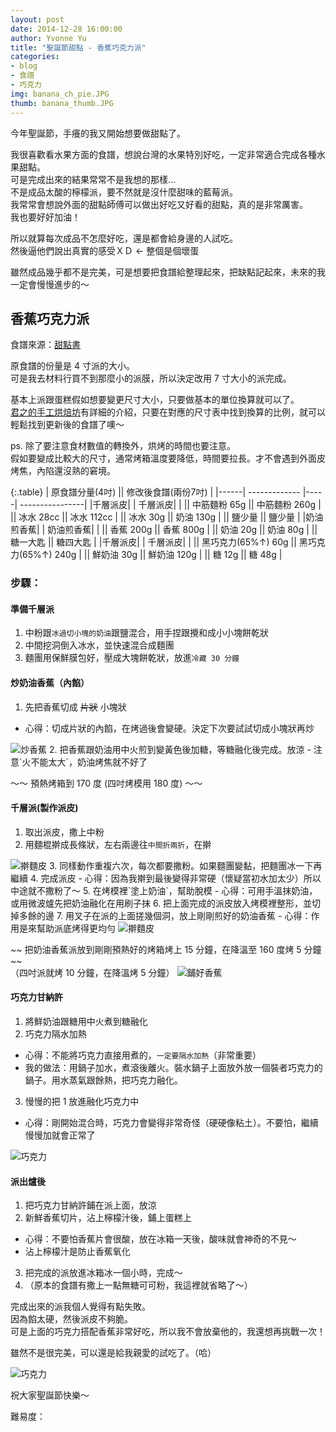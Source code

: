 ```yaml
---
layout: post
date: 2014-12-28 16:00:00
author: Yvonne Yu
title: "聖誕節甜點 - 香蕉巧克力派"
categories:
- blog
- 食譜
- 巧克力
img: banana_ch_pie.JPG
thumb: banana_thumb.JPG
---
```


今年聖誕節，手癢的我又開始想要做甜點了。<!--more-->

我很喜歡看水果方面的食譜，想說台灣的水果特別好吃，一定非常適合完成各種水果甜點。<br>
可是完成出來的結果常常不是我想的那樣...<br>
不是成品太酸的檸檬派，要不然就是沒什麼甜味的藍莓派。<br>
我常常會想說外面的甜點師傅可以做出好吃又好看的甜點，真的是非常厲害。<br>
我也要好好加油！

所以就算每次成品不怎麼好吃，還是都會給身邊的人試吃。<br>
然後逼他們說出真實的感受ＸＤ <- 整個是個壞蛋<br>

雖然成品幾乎都不是完美，可是想要把食譜給整理起來，把缺點記起來，未來的我一定會慢慢進步的～

## 香蕉巧克力派
食譜來源：[甜點書](https://www.google.com)

原食譜的份量是 4 寸派的大小。<br>
可是我去材料行買不到那麼小的派膜，所以決定改用 7 寸大小的派完成。<br>

基本上派跟蛋糕假如想要變更尺寸大小，只要做基本的單位換算就可以了。<br>
[君之的手工烘焙坊](http://blog.sina.com.cn/s/blog_4a5089ff0100cngn.html)有詳細的介紹，只要在對應的尺寸表中找到換算的比例，就可以輕鬆找到更新後的食譜了噢～<br>

ps. 除了要注意食材數值的轉換外，烘烤的時間也要注意。<br>
假如要變成比較大的尺寸，通常烤箱溫度要降低，時間要拉長。才不會遇到外面皮烤焦，內陷還沒熟的窘境。

{:.table}
| 原食譜分量(4吋)       || 修改後食譜(兩份7吋)     |
|------| ------------- |-----| ----------------|
|千層派皮| | 千層派皮| |
|| 中筋麵粉 65g           || 中筋麵粉 260g          |
|| 冰水 28cc            || 冰水 112cc              |
|| 冰水 30g           || 奶油 130g              |
|| 鹽少量      || 鹽少量              |
|奶油煎香蕉| | 奶油煎香蕉| |
|| 香蕉 200g           || 香蕉 800g          |
|| 奶油 20g           || 奶油 80g             |
|| 糖一大匙         || 糖四大匙             |
|千層派皮| | 千層派皮| |
|| 黑巧克力(65%↑) 60g           || 黑巧克力(65%↑) 240g         |
|| 鮮奶油 30g       || 鮮奶油 120g             |
|| 糖 12g     || 糖 48g           |

### 步驟：

#### 準備千層派

1. 中粉跟`冰過切小塊的奶油`跟鹽混合，用手捏跟攪和成小小塊餅乾狀
2. 中間挖洞倒入冰水，並快速混合成麵團
3. 麵團用保鮮膜包好，壓成大塊餅乾狀，放進`冷藏 30 分鐘`

#### 炒奶油香蕉（內餡）

1. 先把香蕉切成 <s>片狀</s> 小塊狀
- 心得：切成片狀的內餡，在烤過後會變硬。決定下次要試試切成小塊狀再炒
<img class="img-responsive" src="/assets/img/blog/recipes/banana_ch_pie/IMG_2974.jpg" alt="炒香蕉">
2. 把香蕉跟奶油用中火煎到變黃色後加糖，等糖融化後完成。放涼
- 注意`火不能太大`，奶油烤焦就不好了

～～ 預熱烤箱到 170 度 (四吋烤模用 180 度) ～～

#### 千層派(製作派皮)

1. 取出派皮，撒上中粉
2. 用麵棍擀成長條狀，左右兩邊往`中間折兩折`，在擀
<img class="img-responsive" src="/assets/img/blog/recipes/banana_ch_pie/IMG_2975.jpg" alt="擀麵皮">
3. 同樣動作重複六次，每次都要撒粉。如果麵團變黏，把麵團冰一下再繼續
4. 完成派皮
- 心得：因為我擀到最後變得非常硬（懷疑當初水加太少）所以中途就不撒粉了～
5. 在烤模裡`塗上奶油`，幫助脫模
- 心得：可用手溫抹奶油，或用微波爐先把奶油融化在用刷子抹
6. 把上面完成的派皮放入烤模裡整形，並切掉多餘的邊
7. 用叉子在派的上面搓幾個洞，放上剛剛煎好的奶油香蕉
- 心得：作用是來幫助派底烤得更均勻
<img class="img-responsive" src="/assets/img/blog/recipes/banana_ch_pie/IMG_2977.jpg" alt="擀麵皮">

~~ 把奶油香蕉派放到剛剛預熱好的烤箱烤上 15 分鐘，在降溫至 160 度烤 5 分鐘 ~~<br>
（四吋派就烤 10 分鐘，在降溫烤 5 分鐘）
<img class="img-responsive" src="/assets/img/blog/recipes/banana_ch_pie/IMG_2978.jpg" alt="鋪好香蕉">

#### 巧克力甘納許

1. 將鮮奶油跟糖用中火煮到糖融化
2. 巧克力隔水加熱
- 心得：不能將巧克力直接用煮的，`一定要隔水加熱`（非常重要）
- 我的做法：用鍋子加水，煮滾後離火。裝水鍋子上面放外放一個裝者巧克力的鍋子。用水蒸氣跟餘熱，把巧克力融化。
3. 慢慢的把 1 放進融化巧克力中
- 心得：剛開始混合時，巧克力會變得非常奇怪（硬硬像粘土）。不要怕，繼續慢慢加就會正常了
<img class="img-responsive" src="/assets/img/blog/recipes/banana_ch_pie/IMG_2979.jpg" alt="巧克力">

#### 派出爐後

1. 把巧克力甘納許鋪在派上面，放涼
2. 新鮮香蕉切片，沾上檸檬汁後，鋪上蛋糕上
- 心得：不要怕香蕉片會很酸，放在冰箱一天後，酸味就會神奇的不見～
- 沾上檸檬汁是防止香蕉氧化
3. 把完成的派放進冰箱冰一個小時，完成～
4. （原本的食譜有撒上一點無糖可可粉，我這裡就省略了～）

完成出來的派我個人覺得有點失敗。<br>
因為餡太硬，然後派皮不夠脆。<br>
可是上面的巧克力搭配香蕉非常好吃，所以我不會放棄他的，我還想再挑戰一次！<br>

雖然不是很完美，可以還是給我親愛的試吃了。（哈）

<img class="img-responsive" src="/assets/img/blog/recipes/banana_ch_pie/IMG_2980.jpg" alt="巧克力">

祝大家聖誕節快樂～<i class="fa fa-tree"></i><i class="fa fa-bell"></i>

難易度：<i class="fa fa-star"></i><i class="fa fa-star"></i><i class="fa fa-star"></i><i class="fa fa-star"></i><i class="fa fa-star-o"></i>
